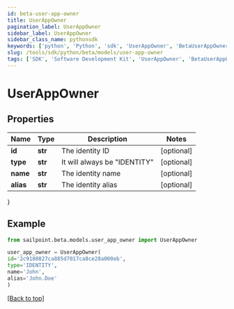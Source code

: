 ```yaml
---
id: beta-user-app-owner
title: UserAppOwner
pagination_label: UserAppOwner
sidebar_label: UserAppOwner
sidebar_class_name: pythonsdk
keywords: ['python', 'Python', 'sdk', 'UserAppOwner', 'BetaUserAppOwner'] 
slug: /tools/sdk/python/beta/models/user-app-owner
tags: ['SDK', 'Software Development Kit', 'UserAppOwner', 'BetaUserAppOwner']
---
```


# UserAppOwner


## Properties

Name | Type | Description | Notes
------------ | ------------- | ------------- | -------------
**id** | **str** | The identity ID | [optional] 
**type** | **str** | It will always be \"IDENTITY\" | [optional] 
**name** | **str** | The identity name | [optional] 
**alias** | **str** | The identity alias | [optional] 
}

## Example

```python
from sailpoint.beta.models.user_app_owner import UserAppOwner

user_app_owner = UserAppOwner(
id='2c9180827ca885d7017ca8ce28a000eb',
type='IDENTITY',
name='John',
alias='John.Doe'
)

```
[[Back to top]](#) 

